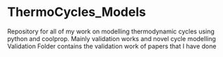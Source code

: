 # ThermoCycles_Models
Repository for all of my work on modelling thermodynamic cycles using python and coolprop. 
Mainly validation works and novel cycle modelling 
Validation Folder contains the validation work of papers that I have done
